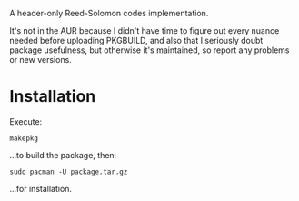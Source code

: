 A header-only Reed-Solomon codes implementation.

It's not in the AUR because I
didn't have time to figure out every nuance needed before uploading PKGBUILD,
and also that I seriously doubt package usefulness, but otherwise it's
maintained, so report any problems or new versions.

# Installation

Execute:

	makepkg

…to build the package, then:

	sudo pacman -U package.tar.gz

…for installation.

